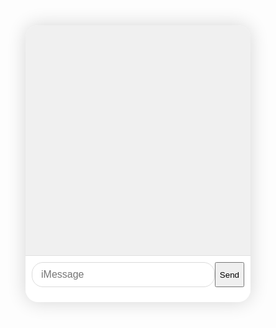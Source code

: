 <style>
    #chat-container {
      background: #fff;
      border-radius: 20px;
      box-shadow: 0 0 30px rgba(0,0,0,0.16);
      width: 360px;
      max-width: 90vw;
      display: flex;
      flex-direction: column;
      overflow: hidden;
    }
    #messages {
      flex: 1;
      padding: 14px;
      overflow-y: auto;
      display: flex;
      flex-direction: column;
      gap: 10px;
      background: #f0f0f0;
      min-height: 340px;
    }
    .message {
      max-width: 70%;
      padding: 10px 18px;
      border-radius: 20px;
      font-size: 16px;
      line-height: 1.3;
      word-break: break-word;
      box-shadow: 0px 1px 3px rgba(0,0,0,0.07);
      position: relative;
      margin-bottom: 2px;
      margin-top: 2px;
    }
    .user {
      align-self: flex-end;
      background: #007aff;
      color: #fff;
      border-bottom-right-radius: 6px;
    }
    .computer {
      align-self: flex-start;
      background: #e8e8ea;
      color: #1c1c1e;
      border-bottom-left-radius: 6px;
    }
    form {
      display: flex;
      border-top: 1px solid #e0e0e0;
      background: #fff;
      padding: 10px;
    }
    input[type="text"] {
      flex: 1;
      padding: 10px 14px;
      font-size: 16px;
      border: 1px solid #dadada;
      border-radius: 18px;
      outline: none;
      transition: border .17s;
    }
    input[type="text"]:focus {
      border-color: #007aff;
    }
  </style>

  <div id="chat-container">
    <div id="messages"></div>
    <form id="input-form">
      <input type="text" id="input" autocomplete="off" placeholder="iMessage" required>
      <button type="submit">Send</button>
    </form>
  </div>

  <script type="module" src="main.js"></script>